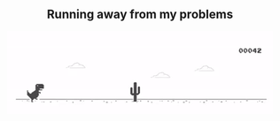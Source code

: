 ###                                                   

<h2 align="center">
  Running away from my problems
</h2>
<p align="center">
  <img src="dina.gif" />
</p>
